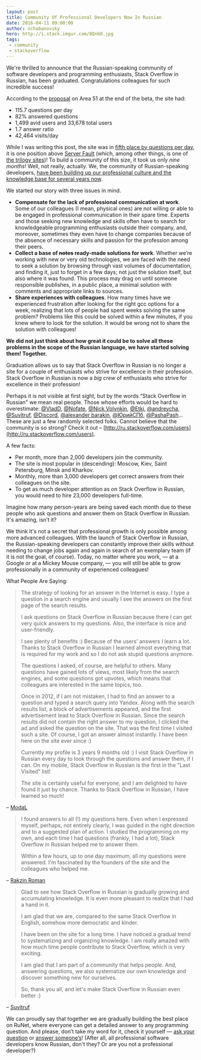 ```yaml
---
layout: post
title: Community Of Professional Developers Now In Russian
date: 2016-04-11 09:00:00
author: nchabanovsky
hero: http://i.stack.imgur.com/8QnbO.jpg
tags:
 - community
 - stackoverflow
---
```


We're thrilled to announce that the Russian-speaking community of software developers and programming enthusiasts, Stack Overflow in Russian, has been graduated. Congratulations colleagues for such incredible success!

According to the [proposal](http://area51.stackexchange.com/proposals/41168/) on Area 51 at the end of the beta, the site had:

- 115.7 questions per day
- 82% answered questions
- 1,499 avid users and 33,678 total users
- 1.7 answer ratio
- 42,464 visits/day

While I was writing this post, the site was in [fifth place by questions per day](http://stackexchange.com/sites#questionsperday), it is one position above [Server Fault](http://serverfault.com/) (which, among other things, is one of [the trilogy sites](http://blog.stackoverflow.com/2009/05/the-stack-overflow-trilogy/))! To build a community of this size, it took us only _nine months_! Well, not really, actually. We, the community of Russian-speaking developers, [have been building up our professional culture and the knowledge base for several years now](https://blog.stackoverflow.com/2015/06/welcome-nicolas-chabanovsky-and-stack-overflow-in-russian/).

We started our story with three issues in mind.

- __Compensate for the lack of professional communication at work__. Some of our colleagues (I mean, physical ones) are not willing or able to be engaged in professional communication in their spare time. Experts and those seeking new knowledge and skills often have to search for knowledgeable programming enthusiasts outside their company, and, moreover, sometimes they even have to change companies because of the absence of necessary skills and passion for the profession among their peers.
- __Collect a base of <s>notes</s> ready-made solutions for work__. Whether we’re working with new or very old technologies, we are faced with the need to seek a solution by browsing through vast volumes of documentation, and finding it, just to forget in a few days; not just the solution itself, but also where it was found. This process may drag on until someone responsible publishes, in a public place, a minimal solution with comments and appropriate links to sources.
- __Share experiences with colleagues__. How many times have we experienced frustration after looking for the right gcc options for a week, realizing that lots of people had spent weeks solving the same problem? Problems like this could be solved within a few minutes, if you knew where to look for the solution. It would be wrong not to share the solution with colleagues!

__We did not just think about how great it could be to solve all these problems in the scope of the Russian language, we have started solving them! Together.__

Graduation allows us to say that Stack Overflow in Russian is no longer a site for a couple of enthusiasts who strive for excellence in their profession. Stack Overflow in Russian is now a _big crew_ of enthusiasts who strive for excellence in their profession!

Perhaps it is not visible at first sight, but by the words “Stack Overflow in Russian" we mean real people. Those whose efforts would be hard to overestimate: [@VladD](http://ru.stackoverflow.com/users/10105/vladd?tab=profile), [@Nofate](http://ru.stackoverflow.com/users/1984/nofate?tab=profile), [@Nick Volynkin](http://ru.stackoverflow.com/users/181472/nick-volynkin?tab=profile), [@Etki](http://ru.stackoverflow.com/users/16095/etki?tab=profile), [@andreycha](http://ru.stackoverflow.com/users/106/andreycha?tab=profile), [@Suvitruf](http://ru.stackoverflow.com/users/15479/suvitruf?tab=profile), [@Discord](http://ru.stackoverflow.com/users/176051/discord?tab=profile), [@alexander barakin](http://ru.stackoverflow.com/users/178576/alexander-barakin?tab=profile),
[@ЮрийСПб](http://ru.stackoverflow.com/users/17609/?tab=profile), [@PashaPash](http://ru.stackoverflow.com/users/177221/pashapash?tab=profile)... These are just a few randomly selected folks. Cannot believe that the community is so strong? Check it out – [http://ru.stackoverflow.com/users](http://ru.stackoverflow.com/users).

А few facts:

- Per month, more than 2,000 developers join the community.
- The site is most popular in (descending): Moscow, Kiev, Saint Petersburg, Minsk and Kharkov.
- Monthly, more than 3,000 developers get correct answers from their colleagues on the site.
- To get as much developer attention as on Stack Overflow in Russian, you would need to hire 23,000 developers full-time.

Imagine how many person-years are being saved each month due to these people who ask questions and answer them on Stack Overflow in Russian. It's amazing, isn’t it?

We think it's not a secret that professional growth is only possible among more advanced colleagues. With the launch of Stack Overflow in Russian, the Russian-speaking developers can constantly improve their skills without needing to change jobs again and again in search of an exemplary team (if it is not the goal, of course). Today, no matter where you work, — at a Google or at a Mickey Mouse company, — you will still be able to grow professionally in a  community of experienced colleagues!

What People Are Saying:

>  The strategy of looking for an answer in the Internet is easy. I type a question in a search engine and usually I see the answers on the first page of the search results.
>
> I ask questions on Stack Overflow in Russian because there I can get very quick answers to my questions. Also, the interface is nice and user-friendly.
>
> I see plenty of benefits :) Because of the users’ answers I learn a lot. Thanks to Stack Overflow in Russian I learned almost everything that is required for my work and so I do not ask stupid questions anymore.
>
> The questions I asked, of course, are helpful to others. Many questions have gained lots of views, most likely from the search engines, and some questions got upvotes, which means that colleagues are interested in the same topics, too.
>
> Once in 2012, if I am not mistaken, I had to find an answer to a question and typed a search query into Yandex. Along with the search results list, a block of advertisements appeared, and the first advertisement lead to Stack Overflow in Russian. Since the search results did not contain the right answer to my question, I clicked the ad and asked the question on the site. That was the first time I visited such a site. Of course, I got an answer almost instantly. I have been here on the site ever since :)
>
> Currently my profile is 3 years 9 months old :) I visit Stack Overflow in Russian every day to look through the questions and answer them, if I can. On my mobile, Stack Overflow in Russian is the first in the "Last Visited" list!
>
> The site is certainly useful for everyone, and I am delighted to have found it just by chance. Thanks to Stack Overflow in Russian, I have learned so much!

– [ModaL](http://ru.stackoverflow.com/users/6646/modal)

> I found answers to all (!) my questions here. Even when I expressed myself, perhaps, not entirely clearly, I was guided in the right direction and to a suggested plan of action. I studied the programming on my own, and each time I had questions (frankly, I had a lot), Stack Overflow in Russian helped me to answer them.
>
> Within a few hours, up to one day maximum, all my questions were answered. I'm fascinated by the founders of the site and the colleagues who helped me.

– [Rakzin Roman](http://ru.stackoverflow.com/users/191307/rakzin-roman)

> Glad to see how Stack Overflow in Russian is gradually growing and accumulating knowledge. It is even more pleasant to realize that I had a hand in it.
>
> I am glad that we are, compared to the same Stack Overflow in English, somehow more democratic and kinder.
>
> I have been on the site for a long time. I have noticed a gradual trend to systematizing and organizing knowledge. I am really amazed with how much time people contribute to Stack Overflow, which is very exciting.
>
> I am glad that I am part of a community that helps people. And, answering questions, we also systematize our own knowledge and discover something new for ourselves.
>
> So, thank you all, and let's make Stack Overflow in Russian even better :)

– [Suvitruf](http://ru.stackoverflow.com/users/15479/suvitruf)

We can proudly say that together we are gradually building the best place on RuNet, where everyone can get a detailed answer to any programming question. And please, don’t take my word for it, check it yourself — [ask your question](http://ru.stackoverflow.com/questions/ask) or [answer someone’s](http://ru.stackoverflow.com/unanswered)! (After all, all professional software developers know Russian, don't they? Or are you not a professional developer?)
